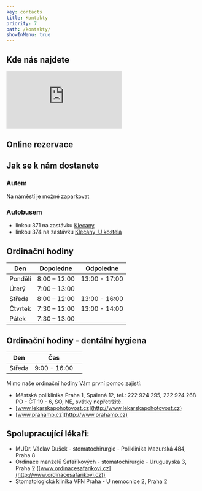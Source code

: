 ```yaml
---
key: contacts
title: Kontakty
priority: 7
path: /kontakty/
showInMenu: true
---
```

## Kde nás najdete

<div class="mapContainer">
<iframe src="https://www.google.com/maps/embed?pb=!1m18!1m12!1m3!1d1036.2459005974915!2d14.4122861170987!3d50.175651031038285!2m3!1f0!2f0!3f0!3m2!1i1024!2i768!4f13.1!3m3!1m2!1s0x470bea6b3baa0ac1%3A0xd7f44e4b8719662a!2zTsOhbS4gVMWZZWLDrXpza8OpaG8gNTQvMTAsIDI1MCA2NyBLbGVjYW55!5e0!3m2!1scs!2scz!4v1553100441696" frameborder="0" style="border:0" allowfullscreen></iframe>
</div>

## Online rezervace

<script type="text/javascript" src="https://www.xdent.cz/js/booking.js" />
<script type="text/javascript">CreateBookNowButton('ondrackova','Medium');</script>

## Jak se k nám dostanete

### Autem

Na náměstí je možné zaparkovat

### Autobusem

* linkou 371 na zastávku [Klecany](https://goo.gl/maps/3BPeafNnRnVMPagT6)
* linkou 374 na zastávku [Klecany, U kostela](https://goo.gl/maps/aGiwPuurW4v9Mc1WA)

## Ordinační hodiny

| Den     | Dopoledne    | Odpoledne     |
| ------- | ------------ | ------------- |
| Pondělí | 8:00 – 12:00 | 13:00 - 17:00 |
| Úterý   | 7:00 – 13:00 |               |
| Středa  | 8:00 – 12:00 | 13:00 - 16:00 |
| Čtvrtek | 7:30 – 12:00 | 13:00 - 14:00 |
| Pátek   | 7:30 – 13:00 |               |

## Ordinační hodiny - dentální hygiena

| Den     | Čas          |               |
| ------- | ------------ | ------------- |
| Středa  | 9:00 - 16:00 |               |

Mimo naše ordinační hodiny Vám první pomoc zajistí:

* Městská poliklinika Praha 1, Spálená 12, tel.: 222 924 295, 222 924 268 PO - ČT 19 - 6, SO, NE, svátky nepřetržitě.
* [www.lekarskapohotovost.cz](http://www.lekarskapohotovost.cz)
* [www.prahamp.cz](http://www.prahamp.cz)

## Spolupracující lékaři:

* MUDr. Václav Dušek - stomatochirurgie - Poliklinika Mazurská 484, Praha 8
* Ordinace manželů Šafaříkových - stomatochirurgie - Uruguayská 3, Praha 2 ([www.ordinacesafarikovi.cz](http://www.ordinacesafarikovi.cz))
* Stomatologická klinika VFN Praha - U nemocnice 2, Praha 2
